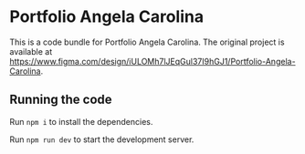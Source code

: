 
  # Portfolio Angela Carolina

  This is a code bundle for Portfolio Angela Carolina. The original project is available at https://www.figma.com/design/iULOMh7lJEqGul37I9hGJ1/Portfolio-Angela-Carolina.

  ## Running the code

  Run `npm i` to install the dependencies.

  Run `npm run dev` to start the development server.
  